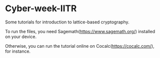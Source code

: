# Cyber-week-IITR
Some tutorials for introduction to lattice-based cryptography.

To run the files, you need Sagemath(https://www.sagemath.org/) installed on your device.

Otherwise, you can run the tutorial online on Cocalc(https://cocalc.com/), for instance.


